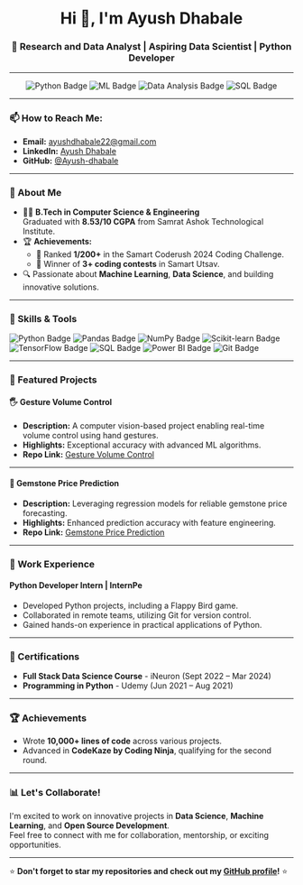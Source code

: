 <h1 align="center">Hi 👋, I'm Ayush Dhabale</h1>
<h3 align="center">🚀 Research and Data Analyst | Aspiring Data Scientist | Python Developer</h3>

---

<div align="center">
  <img src="https://img.shields.io/badge/Python-Expert-blue?logo=python&logoColor=white" alt="Python Badge"/>
  <img src="https://img.shields.io/badge/Machine%20Learning-Advanced-orange?logo=sklearn&logoColor=white" alt="ML Badge"/>
  <img src="https://img.shields.io/badge/Data%20Analysis-Proficient-yellow?logo=tableau&logoColor=white" alt="Data Analysis Badge"/>
  <img src="https://img.shields.io/badge/SQL-Intermediate-green?logo=mysql&logoColor=white" alt="SQL Badge"/>
</div>

---

### 📫 How to Reach Me:
- **Email:** [ayushdhabale22@gmail.com](mailto:ayushdhabale22@gmail.com)  
- **LinkedIn:** [Ayush Dhabale](https://www.linkedin.com/in/ayush-dhabale-515a98207/)  
- **GitHub:** [@Ayush-dhabale](https://github.com/Ayush-dhabale)  

---

### 🌟 About Me
- 🧑‍🎓 **B.Tech in Computer Science & Engineering**  
  Graduated with **8.53/10 CGPA** from Samrat Ashok Technological Institute.  
- 🏆 **Achievements:**
  - 🥇 Ranked **1/200+** in the Samart Coderush 2024 Coding Challenge.
  - 🏅 Winner of **3+ coding contests** in Samart Utsav.  
- 🔍 Passionate about **Machine Learning**, **Data Science**, and building innovative solutions.

---

### 🔧 Skills & Tools
<div>
  <img src="https://img.shields.io/badge/-Python-black?logo=python&logoColor=white" alt="Python Badge" />
  <img src="https://img.shields.io/badge/-Pandas-lightgrey?logo=pandas&logoColor=black" alt="Pandas Badge" />
  <img src="https://img.shields.io/badge/-NumPy-blue?logo=numpy&logoColor=white" alt="NumPy Badge" />
  <img src="https://img.shields.io/badge/-Scikit--Learn-orange?logo=scikit-learn&logoColor=white" alt="Scikit-learn Badge" />
  <img src="https://img.shields.io/badge/-TensorFlow-lightblue?logo=tensorflow&logoColor=orange" alt="TensorFlow Badge" />
  <img src="https://img.shields.io/badge/-SQL-brightgreen?logo=mysql&logoColor=white" alt="SQL Badge" />
  <img src="https://img.shields.io/badge/-PowerBI-yellow?logo=powerbi&logoColor=black" alt="Power BI Badge" />
  <img src="https://img.shields.io/badge/-Git-red?logo=git&logoColor=white" alt="Git Badge" />
</div>

---

### 📂 Featured Projects
#### 🖐 Gesture Volume Control  
- **Description:** A computer vision-based project enabling real-time volume control using hand gestures.  
- **Highlights:** Exceptional accuracy with advanced ML algorithms.  
- **Repo Link:** [Gesture Volume Control](https://github.com/Ayush-dhabale/Gesture-Volume-Control)

---

#### 💎 Gemstone Price Prediction  
- **Description:** Leveraging regression models for reliable gemstone price forecasting.  
- **Highlights:** Enhanced prediction accuracy with feature engineering.  
- **Repo Link:** [Gemstone Price Prediction](https://github.com/Ayush-dhabale/FSDSRegression_Project)

---

### 💼 Work Experience
#### Python Developer Intern | InternPe  
- Developed Python projects, including a Flappy Bird game.  
- Collaborated in remote teams, utilizing Git for version control.  
- Gained hands-on experience in practical applications of Python.  

---

### 🏅 Certifications
- **Full Stack Data Science Course** - iNeuron (Sept 2022 – Mar 2024)  
- **Programming in Python** - Udemy (Jun 2021 – Aug 2021)  

---

### 🏆 Achievements
- Wrote **10,000+ lines of code** across various projects.  
- Advanced in **CodeKaze by Coding Ninja**, qualifying for the second round.  

---

### 📊 Let's Collaborate!
I'm excited to work on innovative projects in **Data Science**, **Machine Learning**, and **Open Source Development**.  
Feel free to connect with me for collaboration, mentorship, or exciting opportunities.  

---

⭐ **Don't forget to star my repositories and check out my [GitHub profile](https://github.com/Ayush-dhabale)!** ⭐
